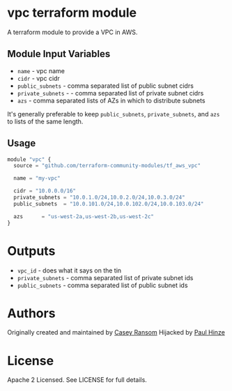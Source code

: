 vpc terraform module
===========

A terraform module to provide a VPC in AWS.


Module Input Variables
----------------------

- `name` - vpc name
- `cidr` - vpc cidr
- `public_subnets` - comma separated list of public subnet cidrs
- `private_subnets` - - comma separated list of private subnet cidrs
- `azs` - comma separated lists of AZs in which to distribute subnets

It's generally preferable to keep `public_subnets`, `private_subnets`, and
`azs` to lists of the same length.

Usage
-----

```js
module "vpc" {
  source = "github.com/terraform-community-modules/tf_aws_vpc"

  name = "my-vpc"

  cidr = "10.0.0.0/16"
  private_subnets = "10.0.1.0/24,10.0.2.0/24,10.0.3.0/24"
  public_subnets  = "10.0.101.0/24,10.0.102.0/24,10.0.103.0/24"

  azs      = "us-west-2a,us-west-2b,us-west-2c"
}
```

Outputs
=======

 - `vpc_id` - does what it says on the tin
 - `private_subnets` - comma separated list of private subnet ids
 - `public_subnets` - comma separated list of public subnet ids

Authors
=======

Originally created and maintained by [Casey Ransom](https://github.com/cransom)
Hijacked by [Paul Hinze](https://github.com/phinze)

License
=======

Apache 2 Licensed. See LICENSE for full details.
